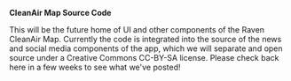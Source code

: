 **CleanAir Map Source Code**

This will be the future home of UI and other components of the Raven CleanAir Map.
Currently the code is integrated into the source of the news and social media components of the app, which we will separate and open source under a Creative Commons CC-BY-SA license.  Please check back here in a few weeks to see what we've posted!
